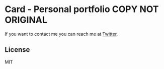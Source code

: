 # Card - Personal portfolio COPY NOT ORIGINAL

If you want to contact me you can reach me at [Twitter](https://www.twitter.com/codewithsadee).

## License

MIT
